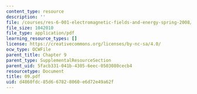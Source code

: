```yaml
---
content_type: resource
description: ''
file: /courses/res-6-001-electromagnetic-fields-and-energy-spring-2008/d4860fdc85d667828060e6d72e49a62f_09.pdf
file_size: 1042010
file_type: application/pdf
learning_resource_types: []
license: https://creativecommons.org/licenses/by-nc-sa/4.0/
ocw_type: OCWFile
parent_title: Chapter 9
parent_type: SupplementalResourceSection
parent_uid: 5facb331-041b-4305-6eec-0503080cecb4
resourcetype: Document
title: 09.pdf
uid: d4860fdc-85d6-6782-8060-e6d72e49a62f
---
```

